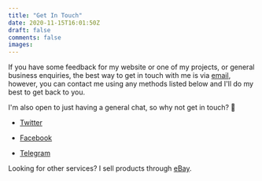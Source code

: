 ```yaml
---
title: "Get In Touch"
date: 2020-11-15T16:01:50Z
draft: false
comments: false
images:
---
```


If you have some feedback for my website or one of my projects, or general business enquiries, the best way to get in touch with me is via [email](mailto:brandon@bpowell.net), however, you can contact me using any methods listed below and I'll do my best to get back to you.

I'm also open to just having a general chat, so why not get in touch? :slightly_smiling_face:

- [Twitter](https://twitter.com/KnockedBubbles)
- [Facebook](https://facebook.com/KnockedBubbles)

- [Telegram](https://t.me/BPowell1999)


Looking for other services? I sell products through [eBay](https://www.ebay.co.uk/usr/bpowell1999).